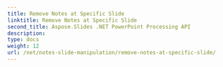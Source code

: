 ```yaml
---
title: Remove Notes at Specific Slide
linktitle: Remove Notes at Specific Slide
second_title: Aspose.Slides .NET PowerPoint Processing API
description: 
type: docs
weight: 12
url: /net/notes-slide-manipulation/remove-notes-at-specific-slide/
---
```

